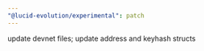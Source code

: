 ```yaml
---
"@lucid-evolution/experimental": patch
---
```


update devnet files; update address and keyhash structs
